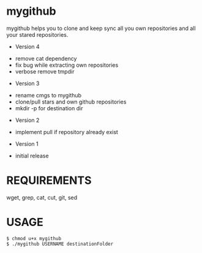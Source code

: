 mygithub
====

mygithub helps you to clone and keep sync all you own repositories and all your stared repositories.

- Version 4
 * remove cat dependency
 * fix bug while extracting own repositories
 * verbose remove tmpdir

- Version 3
 * rename cmgs to mygithub
 * clone/pull stars and own github repositories
 * mkdir -p for destination dir

- Version 2
 * implement pull if repository already exist

- Version 1
 * initial release


# REQUIREMENTS
 wget, grep, cat, cut, git, sed

# USAGE

    $ chmod u+x mygithub
    $ ./mygithub USERNAME destinationFolder

